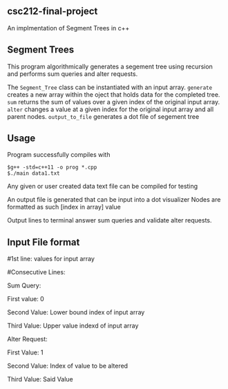 ## csc212-final-project
An implmentation of Segment Trees in c++

## Segment Trees

This program algorithmically generates a segement tree using recursion and performs sum queries and alter requests.

The `Segment_Tree` class can be instantiated with an input array.
`generate` creates a new array within the oject that holds data for the completed tree.
`sum` returns the sum of values over a given index of the original input array.
`alter` changes a value at a given index for the original input array and all parent nodes.
`output_to_file` generates a dot file of segement tree

## Usage

Program successfully compiles with

    $g++ -std=c++11 -o prog *.cpp
    $./main data1.txt

Any given or user created data text file can be compiled for testing

An output file is generated that can be input into a dot visualizer
Nodes are formatted as such
\[index in array] value

Output lines to terminal answer sum queries and validate alter requests.

## Input File format

#1st line: values for input array

#Consecutive Lines:

Sum Query:

First value: 0

Second Value: Lower bound index of input array

Third Value: Upper value indexd of input array


Alter Request:

First Value: 1

Second Value: Index of value to be altered

Third Value: Said Value

